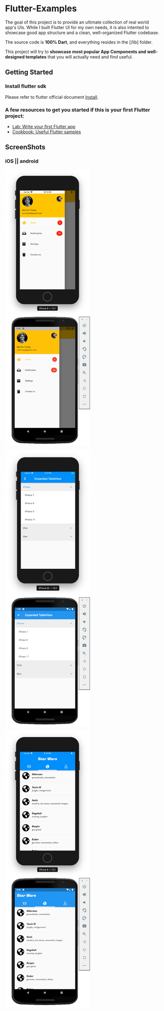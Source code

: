 # Flutter-Examples

The goal of this project is to provide an ultimate collection of real world app's UIs. While I built Flutter UI for my own needs, it is also intented to showcase good app structure and a clean, well-organized Flutter codebase.

The source code is **100% Dart**, and everything resides in the [/lib] folder.

This project will try to **showcase most popular App Components and well-designed templates** that you will actually need and find useful.

## Getting Started

### Install flutter sdk

Please refer to flutter official document [Install](https://flutter.dev/docs/get-started/install).

### A few resources to get you started if this is your first Flutter project:

- [Lab: Write your first Flutter app](https://flutter.io/docs/get-started/codelab)
- [Cookbook: Useful Flutter samples](https://flutter.io/docs/cookbook)


## ScreenShots

### iOS  ||  android

<img align="middle" height="480px" src="screenshots/left_menu_ios.png"> <img align="middle" height="420px" src="screenshots/left_menu_android.png">


<img align="middle" height="480px" src="screenshots/listview_expandable_ios.png"> <img align="middle" height="420px" src="screenshots/listview_expandable_android.png">


<img align="middle" height="480px" src="screenshots/star_wars_planet_ios.png"> <img align="middle" height="420px" src="screenshots/star_war_planet_android.png">

